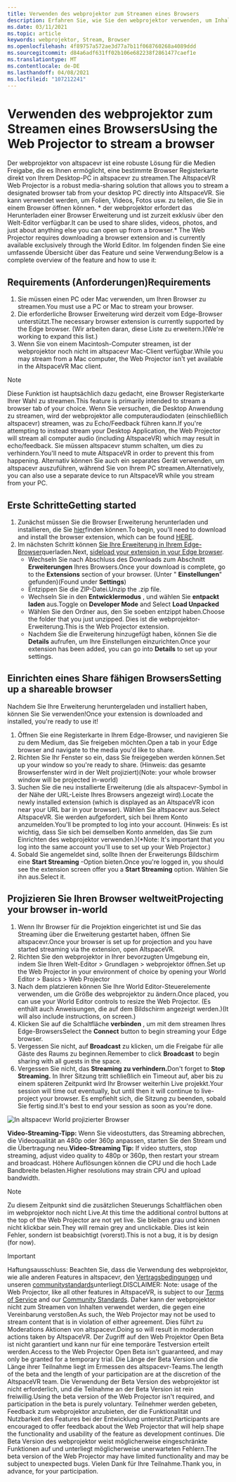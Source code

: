 ```yaml
---
title: Verwenden des webprojektor zum Streamen eines Browsers
description: Erfahren Sie, wie Sie den webprojektor verwenden, um Inhalte von einem bestimmten Browser in altspacevr-Erfahrungen zu streamen.
ms.date: 03/11/2021
ms.topic: article
keywords: webprojektor, Stream, Browser
ms.openlocfilehash: 4f89757a572ae3d77a7b11f068760268a4089ddd
ms.sourcegitcommit: d84a6adf631ff02b106e682238f2861477caef1e
ms.translationtype: MT
ms.contentlocale: de-DE
ms.lasthandoff: 04/08/2021
ms.locfileid: "107212241"
---
```

# <a name="using-the-web-projector-to-stream-a-browser"></a><span data-ttu-id="0f55d-104">Verwenden des webprojektor zum Streamen eines Browsers</span><span class="sxs-lookup"><span data-stu-id="0f55d-104">Using the Web Projector to stream a browser</span></span>

<span data-ttu-id="0f55d-105">Der webprojektor von altspacevr ist eine robuste Lösung für die Medien Freigabe, die es Ihnen ermöglicht, eine bestimmte Browser Registerkarte direkt von Ihrem Desktop-PC in altspacevr zu streamen.</span><span class="sxs-lookup"><span data-stu-id="0f55d-105">The AltspaceVR Web Projector is a robust media-sharing solution that allows you to stream a designated browser tab from your desktop PC directly into AltspaceVR.</span></span> <span data-ttu-id="0f55d-106">Sie kann verwendet werden, um Folien, Videos, Fotos usw. zu teilen, die Sie in einem Browser öffnen können. \* der webprojektor erfordert das Herunterladen einer Browser Erweiterung und ist zurzeit exklusiv über den Welt-Editor verfügbar.</span><span class="sxs-lookup"><span data-stu-id="0f55d-106">It can be used to share slides, videos, photos, and just about anything else you can open up from a browser.\* The Web Projector requires downloading a browser extension and is currently available exclusively through the World Editor.</span></span> <span data-ttu-id="0f55d-107">Im folgenden finden Sie eine umfassende Übersicht über das Feature und seine Verwendung:</span><span class="sxs-lookup"><span data-stu-id="0f55d-107">Below is a complete overview of the feature and how to use it:</span></span>

## <a name="requirements"></a><span data-ttu-id="0f55d-108">Requirements (Anforderungen)</span><span class="sxs-lookup"><span data-stu-id="0f55d-108">Requirements</span></span>

1. <span data-ttu-id="0f55d-109">Sie müssen einen PC oder Mac verwenden, um Ihren Browser zu streamen.</span><span class="sxs-lookup"><span data-stu-id="0f55d-109">You must use a PC or Mac to stream your browser.</span></span>
2. <span data-ttu-id="0f55d-110">Die erforderliche Browser Erweiterung wird derzeit vom Edge-Browser unterstützt.</span><span class="sxs-lookup"><span data-stu-id="0f55d-110">The necessary browser extension is currently supported by the Edge browser.</span></span> <span data-ttu-id="0f55d-111">(Wir arbeiten daran, diese Liste zu erweitern.)</span><span class="sxs-lookup"><span data-stu-id="0f55d-111">(We're working to expand this list.)</span></span>
3. <span data-ttu-id="0f55d-112">Wenn Sie von einem Macintosh-Computer streamen, ist der webprojektor noch nicht im altspacevr Mac-Client verfügbar.</span><span class="sxs-lookup"><span data-stu-id="0f55d-112">While you may stream from a Mac computer, the Web Projector isn't yet available in the AltspaceVR Mac client.</span></span>

> [!NOTE]
> <span data-ttu-id="0f55d-113">Diese Funktion ist hauptsächlich dazu gedacht, eine Browser Registerkarte Ihrer Wahl zu streamen.</span><span class="sxs-lookup"><span data-stu-id="0f55d-113">This feature is primarily intended to stream a browser tab of your choice.</span></span> <span data-ttu-id="0f55d-114">Wenn Sie versuchen, die Desktop Anwendung zu streamen, wird der webprojektor alle computeraudiodaten (einschließlich altspacevr) streamen, was zu Echo/Feedback führen kann.</span><span class="sxs-lookup"><span data-stu-id="0f55d-114">If you're attempting to instead stream your Desktop Application, the Web Projector will stream all computer audio (including AltspaceVR) which may result in echo/feedback.</span></span> <span data-ttu-id="0f55d-115">Sie müssen altspacevr stumm schalten, um dies zu verhindern.</span><span class="sxs-lookup"><span data-stu-id="0f55d-115">You'll need to mute AltspaceVR in order to prevent this from happening.</span></span> <span data-ttu-id="0f55d-116">Alternativ können Sie auch ein separates Gerät verwenden, um altspacevr auszuführen, während Sie von Ihrem PC streamen.</span><span class="sxs-lookup"><span data-stu-id="0f55d-116">Alternatively, you can also use a separate device to run AltspaceVR while you stream from your PC.</span></span>

## <a name="getting-started"></a><span data-ttu-id="0f55d-117">Erste Schritte</span><span class="sxs-lookup"><span data-stu-id="0f55d-117">Getting started</span></span>

1. <span data-ttu-id="0f55d-118">Zunächst müssen Sie die Browser Erweiterung herunterladen und installieren, die Sie [hier](https://account.altvr.com/web_projector)finden können.</span><span class="sxs-lookup"><span data-stu-id="0f55d-118">To begin, you'll need to download and install the browser extension, which can be found [HERE](https://account.altvr.com/web_projector).</span></span>
2. <span data-ttu-id="0f55d-119">Im nächsten Schritt können [Sie Ihre Erweiterung in Ihrem Edge-Browser](https://docs.microsoft.com/microsoft-edge/extensions-chromium/getting-started/extension-sideloading)querladen.</span><span class="sxs-lookup"><span data-stu-id="0f55d-119">Next, [sideload your extension in your Edge browser](https://docs.microsoft.com/microsoft-edge/extensions-chromium/getting-started/extension-sideloading).</span></span>
    * <span data-ttu-id="0f55d-120">Wechseln Sie nach Abschluss des Downloads zum Abschnitt **Erweiterungen** Ihres Browsers.</span><span class="sxs-lookup"><span data-stu-id="0f55d-120">Once your download is complete, go to the **Extensions** section of your browser.</span></span> <span data-ttu-id="0f55d-121">(Unter " **Einstellungen**" gefunden)</span><span class="sxs-lookup"><span data-stu-id="0f55d-121">(Found under **Settings**)</span></span>
    * <span data-ttu-id="0f55d-122">Entzippen Sie die ZIP-Datei.</span><span class="sxs-lookup"><span data-stu-id="0f55d-122">Unzip the .zip file.</span></span>
    * <span data-ttu-id="0f55d-123">Wechseln Sie in den **Entwicklermodus** , und wählen Sie **entpackt laden** aus.</span><span class="sxs-lookup"><span data-stu-id="0f55d-123">Toggle on **Developer Mode** and Select **Load Unpacked**</span></span>
    * <span data-ttu-id="0f55d-124">Wählen Sie den Ordner aus, den Sie soeben entzippt haben.</span><span class="sxs-lookup"><span data-stu-id="0f55d-124">Choose the folder that you just unzipped.</span></span> <span data-ttu-id="0f55d-125">Dies ist die webprojektor-Erweiterung.</span><span class="sxs-lookup"><span data-stu-id="0f55d-125">This is the Web Projector extension.</span></span>
    * <span data-ttu-id="0f55d-126">Nachdem Sie die Erweiterung hinzugefügt haben, können Sie die **Details** aufrufen, um Ihre Einstellungen einzurichten.</span><span class="sxs-lookup"><span data-stu-id="0f55d-126">Once your extension has been added, you can go into **Details** to set up your settings.</span></span>

## <a name="setting-up-a-shareable-browser"></a><span data-ttu-id="0f55d-127">Einrichten eines Share fähigen Browsers</span><span class="sxs-lookup"><span data-stu-id="0f55d-127">Setting up a shareable browser</span></span>

<span data-ttu-id="0f55d-128">Nachdem Sie Ihre Erweiterung heruntergeladen und installiert haben, können Sie Sie verwenden!</span><span class="sxs-lookup"><span data-stu-id="0f55d-128">Once your extension is downloaded and installed, you're ready to use it!</span></span>

1. <span data-ttu-id="0f55d-129">Öffnen Sie eine Registerkarte in Ihrem Edge-Browser, und navigieren Sie zu dem Medium, das Sie freigeben möchten.</span><span class="sxs-lookup"><span data-stu-id="0f55d-129">Open a tab in your Edge browser and navigate to the media you'd like to share.</span></span>
2. <span data-ttu-id="0f55d-130">Richten Sie Ihr Fenster so ein, dass Sie freigegeben werden können.</span><span class="sxs-lookup"><span data-stu-id="0f55d-130">Set up your window so you're ready to share.</span></span> <span data-ttu-id="0f55d-131">(Hinweis: das gesamte Browserfenster wird in der Welt projiziert)</span><span class="sxs-lookup"><span data-stu-id="0f55d-131">(Note: your whole browser window will be projected in-world)</span></span>
3. <span data-ttu-id="0f55d-132">Suchen Sie die neu installierte Erweiterung (die als altspacevr-Symbol in der Nähe der URL-Leiste Ihres Browsers angezeigt wird).</span><span class="sxs-lookup"><span data-stu-id="0f55d-132">Locate the newly installed extension (which is displayed as an AltspaceVR icon near your URL bar in your browser).</span></span> <span data-ttu-id="0f55d-133">Wählen Sie altspacevr aus.</span><span class="sxs-lookup"><span data-stu-id="0f55d-133">Select AltspaceVR.</span></span> <span data-ttu-id="0f55d-134">Sie werden aufgefordert, sich bei Ihrem Konto anzumelden.</span><span class="sxs-lookup"><span data-stu-id="0f55d-134">You'll be prompted to log into your account.</span></span> <span data-ttu-id="0f55d-135">(Hinweis: Es ist wichtig, dass Sie sich bei demselben Konto anmelden, das Sie zum Einrichten des webprojektor verwenden.)</span><span class="sxs-lookup"><span data-stu-id="0f55d-135">(\*Note: It's important that you log into the same account you'll use to set up your Web Projector.)</span></span>
4. <span data-ttu-id="0f55d-136">Sobald Sie angemeldet sind, sollte Ihnen der Erweiterungs Bildschirm eine **Start Streaming** -Option bieten.</span><span class="sxs-lookup"><span data-stu-id="0f55d-136">Once you're logged in, you should see the extension screen offer you a **Start Streaming** option.</span></span> <span data-ttu-id="0f55d-137">Wählen Sie ihn aus.</span><span class="sxs-lookup"><span data-stu-id="0f55d-137">Select it.</span></span>

## <a name="projecting-your-browser-in-world"></a><span data-ttu-id="0f55d-138">Projizieren Sie Ihren Browser weltweit</span><span class="sxs-lookup"><span data-stu-id="0f55d-138">Projecting your browser in-world</span></span>

1. <span data-ttu-id="0f55d-139">Wenn Ihr Browser für die Projektion eingerichtet ist und Sie das Streaming über die Erweiterung gestartet haben, öffnen Sie altspacevr.</span><span class="sxs-lookup"><span data-stu-id="0f55d-139">Once your browser is set up for projection and you have started streaming via the extension, open AltspaceVR.</span></span>
2. <span data-ttu-id="0f55d-140">Richten Sie den webprojektor in Ihrer bevorzugten Umgebung ein, indem Sie Ihren Welt-Editor > Grundlagen > webprojektor öffnen.</span><span class="sxs-lookup"><span data-stu-id="0f55d-140">Set up the Web Projector in your environment of choice by opening your World Editor > Basics > Web Projector</span></span>
3. <span data-ttu-id="0f55d-141">Nach dem platzieren können Sie Ihre World Editor-Steuerelemente verwenden, um die Größe des webprojektor zu ändern.</span><span class="sxs-lookup"><span data-stu-id="0f55d-141">Once placed, you can use your World Editor controls to resize the Web Projector.</span></span> <span data-ttu-id="0f55d-142">(Es enthält auch Anweisungen, die auf dem Bildschirm angezeigt werden.)</span><span class="sxs-lookup"><span data-stu-id="0f55d-142">(It will also include instructions, on screen.)</span></span>
4. <span data-ttu-id="0f55d-143">Klicken Sie auf die Schaltfläche **verbinden** , um mit dem streamen Ihres Edge-Browsers</span><span class="sxs-lookup"><span data-stu-id="0f55d-143">Select the **Connect** button to begin streaming your Edge browser.</span></span>
5. <span data-ttu-id="0f55d-144">Vergessen Sie nicht, auf **Broadcast** zu klicken, um die Freigabe für alle Gäste des Raums zu beginnen.</span><span class="sxs-lookup"><span data-stu-id="0f55d-144">Remember to click **Broadcast** to begin sharing with all guests in the space.</span></span>
6. <span data-ttu-id="0f55d-145">Vergessen Sie nicht, das **Streaming zu verhindern.**</span><span class="sxs-lookup"><span data-stu-id="0f55d-145">Don't forget to **Stop Streaming.**</span></span> <span data-ttu-id="0f55d-146">In Ihrer Sitzung tritt schließlich ein Timeout auf, aber bis zu einem späteren Zeitpunkt wird Ihr Browser weiterhin Live projekkt.</span><span class="sxs-lookup"><span data-stu-id="0f55d-146">Your session will time out eventually, but until then it will continue to live-project your browser.</span></span> <span data-ttu-id="0f55d-147">Es empfiehlt sich, die Sitzung zu beenden, sobald Sie fertig sind.</span><span class="sxs-lookup"><span data-stu-id="0f55d-147">It's best to end your session as soon as you're done.</span></span>

![In altspacevr World projizierter Browser](images/web-project-img-01.png)

<span data-ttu-id="0f55d-149">**Video-Streaming-Tipp:** Wenn Sie videostutters, das Streaming abbrechen, die Videoqualität an 480p oder 360p anpassen, starten Sie den Stream und die Übertragung neu.</span><span class="sxs-lookup"><span data-stu-id="0f55d-149">**Video-Streaming Tip:** If video stutters, stop streaming, adjust video quality to 480p or 360p, then restart your stream and broadcast.</span></span> <span data-ttu-id="0f55d-150">Höhere Auflösungen können die CPU und die hoch Lade Bandbreite belasten.</span><span class="sxs-lookup"><span data-stu-id="0f55d-150">Higher resolutions may strain CPU and upload bandwidth.</span></span>

> [!NOTE]
> <span data-ttu-id="0f55d-151">Zu diesem Zeitpunkt sind die zusätzlichen Steuerungs Schaltflächen oben im webprojektor noch nicht Live.</span><span class="sxs-lookup"><span data-stu-id="0f55d-151">At this time the additional control buttons at the top of the Web Projector are not yet live.</span></span> <span data-ttu-id="0f55d-152">Sie bleiben grau und können nicht klickbar sein.</span><span class="sxs-lookup"><span data-stu-id="0f55d-152">They will remain grey and unclickable.</span></span> <span data-ttu-id="0f55d-153">Dies ist kein Fehler, sondern ist beabsichtigt (vorerst).</span><span class="sxs-lookup"><span data-stu-id="0f55d-153">This is not a bug, it is by design (for now).</span></span>

> [!IMPORTANT]
> <span data-ttu-id="0f55d-154">Haftungsausschluss: Beachten Sie, dass die Verwendung des webprojektor, wie alle anderen Features in altspacevr, den [Vertragsbedingungen](../community/terms-of-service.md) und unseren [communitystandards](../community/community-standards.md)unterliegt.</span><span class="sxs-lookup"><span data-stu-id="0f55d-154">DISCLAIMER: Note: usage of the Web Projector, like all other features in AltspaceVR, is subject to our [Terms of Service](../community/terms-of-service.md) and our [Community Standards](../community/community-standards.md).</span></span> <span data-ttu-id="0f55d-155">Daher kann der webprojektor nicht zum Streamen von Inhalten verwendet werden, die gegen eine Vereinbarung verstoßen.</span><span class="sxs-lookup"><span data-stu-id="0f55d-155">As such, the Web Projector may not be used to stream content that is in violation of either agreement.</span></span> <span data-ttu-id="0f55d-156">Dies führt zu Moderations Aktionen von altspacevr.</span><span class="sxs-lookup"><span data-stu-id="0f55d-156">Doing so will result in moderation actions taken by AltspaceVR.</span></span> <span data-ttu-id="0f55d-157">Der Zugriff auf den Web Projektor Open Beta ist nicht garantiert und kann nur für eine temporäre Testversion erteilt werden.</span><span class="sxs-lookup"><span data-stu-id="0f55d-157">Access to the Web Projector Open Beta isn't guaranteed, and may only be granted for a temporary trial.</span></span> <span data-ttu-id="0f55d-158">Die Länge der Beta Version und die Länge ihrer Teilnahme liegt im Ermessen des altspacevr-Teams.</span><span class="sxs-lookup"><span data-stu-id="0f55d-158">The length of the beta and the length of your participation are at the discretion of the AltspaceVR team.</span></span> <span data-ttu-id="0f55d-159">Die Verwendung der Beta Version des webprojektor ist nicht erforderlich, und die Teilnahme an der Beta Version ist rein freiwillig.</span><span class="sxs-lookup"><span data-stu-id="0f55d-159">Using the beta version of the Web Projector isn't required, and participation in the beta is purely voluntary.</span></span> <span data-ttu-id="0f55d-160">Teilnehmer werden gebeten, Feedback zum webprojektor anzubieten, der die Funktionalität und Nutzbarkeit des Features bei der Entwicklung unterstützt.</span><span class="sxs-lookup"><span data-stu-id="0f55d-160">Participants are encouraged to offer feedback about the Web Projector that will help shape the functionality and usability of the feature as development continues.</span></span> <span data-ttu-id="0f55d-161">Die Beta Version des webprojektor weist möglicherweise eingeschränkte Funktionen auf und unterliegt möglicherweise unerwarteten Fehlern.</span><span class="sxs-lookup"><span data-stu-id="0f55d-161">The beta version of the Web Projector may have limited functionality and may be subject to unexpected bugs.</span></span> <span data-ttu-id="0f55d-162">Vielen Dank für Ihre Teilnahme.</span><span class="sxs-lookup"><span data-stu-id="0f55d-162">Thank you, in advance, for your participation.</span></span>
